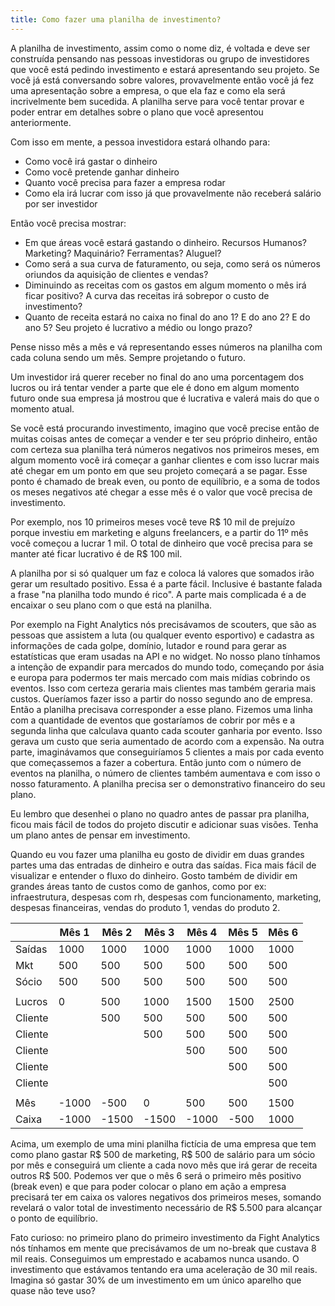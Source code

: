 ```yaml
---
title: Como fazer uma planilha de investimento?
---
```


A planilha de investimento, assim como o nome diz, é voltada e deve ser construída pensando nas pessoas investidoras ou grupo de investidores que você está pedindo investimento e estará apresentando seu projeto. Se você já está conversando sobre valores, provavelmente então você já fez uma apresentação sobre a empresa, o que ela faz e como ela será incrivelmente bem sucedida. A planilha serve para você tentar provar e poder entrar em detalhes sobre o plano que você apresentou anteriormente.

Com isso em mente, a pessoa investidora estará olhando para:

- Como você irá gastar o dinheiro
- Como você pretende ganhar dinheiro
- Quanto você precisa para fazer a empresa rodar
- Como ela irá lucrar com isso já que provavelmente não receberá salário por ser investidor

Então você precisa mostrar:

- Em que áreas você estará gastando o dinheiro. Recursos Humanos? Marketing? Maquinário? Ferramentas? Aluguel?
- Como será a sua curva de faturamento, ou seja, como será os números oriundos da aquisição de clientes e vendas?
- Diminuindo as receitas com os gastos em algum momento o mês irá ficar positivo? A curva das receitas irá sobrepor o custo de investimento?
- Quanto de receita estará no caixa no final do ano 1? E do ano 2? E do ano 5? Seu projeto é lucrativo a médio ou longo prazo?

Pense nisso mês a mês e vá representando esses números na planilha com cada coluna sendo um mês. Sempre projetando o futuro.

Um investidor irá querer receber no final do ano uma porcentagem dos lucros ou irá tentar vender a parte que ele é dono em algum momento futuro onde sua empresa já mostrou que é lucrativa e valerá mais do que o momento atual.

Se você está procurando investimento, imagino que você precise então de muitas coisas antes de começar a vender e ter seu próprio dinheiro, então com certeza sua planilha terá números negativos nos primeiros meses, em algum momento você irá começar a ganhar clientes e com isso lucrar mais até chegar em um ponto em que seu projeto começará a se pagar. Esse ponto é chamado de break even, ou ponto de equilíbrio, e a soma de todos os meses negativos até chegar a esse mês é o valor que você precisa de investimento.

Por exemplo, nos 10 primeiros meses você teve R$ 10 mil de prejuízo porque investiu em marketing e alguns freelancers, e a partir do 11º mês você começou a lucrar 1 mil. O total de dinheiro que você precisa para se manter até ficar lucrativo é de R$ 100 mil.

A planilha por si só qualquer um faz e coloca lá valores que somados irão gerar um resultado positivo. Essa é a parte fácil. Inclusive é bastante falada a frase "na planilha todo mundo é rico". A parte mais complicada é a de encaixar o seu plano com o que está na planilha.

Por exemplo na Fight Analytics nós precisávamos de scouters, que são as pessoas que assistem a luta (ou qualquer evento esportivo) e cadastra as informações de cada golpe, domínio, lutador e round para gerar as estatísticas que eram usadas na API e no widget. No nosso plano tínhamos a intenção de expandir para mercados do mundo todo, começando por ásia e europa para podermos ter mais mercado com mais mídias cobrindo os eventos. Isso com certeza geraria mais clientes mas também geraria mais custos. Queríamos fazer isso a partir do nosso segundo ano de empresa. Então a planilha precisava corresponder a esse plano. Fizemos uma linha com a quantidade de eventos que gostaríamos de cobrir por mês e a segunda linha que calculava quanto cada scouter ganharia por evento. Isso gerava um custo que seria aumentado de acordo com a expensão. Na outra parte, imaginávamos que conseguiríamos 5 clientes a mais por cada evento que começassemos a fazer a cobertura. Então junto com o número de eventos na planilha, o número de clientes também aumentava e com isso o nosso faturamento. A planilha precisa ser o demonstrativo financeiro do seu plano. 

Eu lembro que desenhei o plano no quadro antes de passar pra planilha, ficou mais fácil de todos do projeto discutir e adicionar suas visões. Tenha um plano antes de pensar em investimento.

Quando eu vou fazer uma planilha eu gosto de dividir em duas grandes partes uma das entradas de dinheiro e outra das saídas. Fica mais fácil de visualizar e entender o fluxo do dinheiro. Gosto também de dividir em grandes áreas tanto de custos como de ganhos, como por ex: infraestrutura, despesas com rh, despesas com funcionamento, marketing, despesas financeiras, vendas do produto 1, vendas do produto 2.

|           | Mês 1 | Mês 2 | Mês 3 | Mês 4 | Mês 5 | Mês 6 |
|-----------|-------|-------|-------|-------|-------|-------|
| Saídas    | 1000  | 1000  | 1000  | 1000  | 1000  | 1000  |
| Mkt       | 500   | 500   | 500   | 500   | 500   | 500   |
| Sócio     | 500   | 500   | 500   | 500   | 500   | 500   |
|           |       |       |       |       |       |       |
| Lucros    | 0     | 500   | 1000  | 1500  | 1500  | 2500  |
| Cliente   |       | 500   | 500   | 500   | 500   | 500   |
| Cliente   |       |       | 500   | 500   | 500   | 500   |
| Cliente   |       |       |       | 500   | 500   | 500   |
| Cliente   |       |       |       |       | 500   | 500   |
| Cliente   |       |       |       |       |       | 500   |
|           |       |       |       |       |       |       |
| Mês       | -1000 | -500  | 0     | 500   | 500   | 1500  |
| Caixa     | -1000 | -1500 | -1500 | -1000 | -500  | 1000  |


Acima, um exemplo de uma mini planilha fictícia de uma empresa que tem como plano gastar R$ 500 de marketing, R$ 500 de salário para um sócio por mês e conseguirá um cliente a cada novo mês que irá gerar de receita outros R$ 500. Podemos ver que o mês 6 será o primeiro mês positivo (break even) e que para poder colocar o plano em ação a empresa precisará ter em caixa os valores negativos dos primeiros meses, somando revelará o valor total de investimento necessário de R$ 5.500 para alcançar o ponto de equilíbrio.

Fato curioso: no primeiro plano do primeiro investimento da Fight Analytics nós tínhamos em mente que precisávamos de um no-break que custava 8 mil reais. Conseguimos um emprestado e acabamos nunca usando. O investimento que estávamos tentando era uma aceleração de 30 mil reais. Imagina só gastar 30% de um investimento em um único aparelho que quase não teve uso?